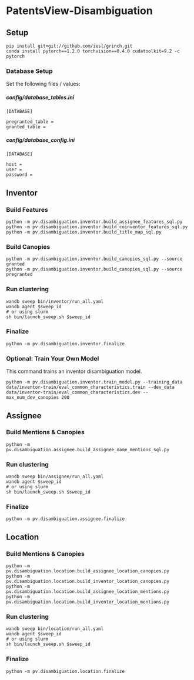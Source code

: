 # PatentsView-Disambiguation

## Setup

```
pip install git+git://github.com/iesl/grinch.git
conda install pytorch==1.2.0 torchvision==0.4.0 cudatoolkit=9.2 -c pytorch
```

### Database Setup

Set the following files / values:

#####  config/database_tables.ini

```
[DATABASE]

pregranted_table =
granted_table =
```

#####  config/database_config.ini

```
[DATABASE]

host =
user =
password =
```

## Inventor

### Build Features

```
python -m pv.disambiguation.inventor.build_assignee_features_sql.py
python -m pv.disambiguation.inventor.build_coinventor_features_sql.py
python -m pv.disambiguation.inventor.build_title_map_sql.py
```

### Build Canopies

```
python -m pv.disambiguation.inventor.build_canopies_sql.py --source granted
python -m pv.disambiguation.inventor.build_canopies_sql.py --source pregranted
```

### Run clustering

```
wandb sweep bin/inventor/run_all.yaml
wandb agent $sweep_id
# or using slurm
sh bin/launch_sweep.sh $sweep_id
```

### Finalize

```
python -m pv.disambiguation.inventor.finalize
```

### Optional: Train Your Own Model

This command trains an inventor disambiguation model.

```
python -m pv.disambiguation.inventor.train_model.py --training_data data/inventor-train/eval_common_characteristics.train --dev_data data/inventor-train/eval_common_characteristics.dev --max_num_dev_canopies 200
```

## Assignee

### Build Mentions & Canopies

```
python -m pv.disambiguation.assignee.build_assignee_name_mentions_sql.py
```

### Run clustering

```
wandb sweep bin/assignee/run_all.yaml
wandb agent $sweep_id
# or using slurm
sh bin/launch_sweep.sh $sweep_id
```

### Finalize

```
python -m pv.disambiguation.assignee.finalize
```

## Location

### Build Mentions & Canopies

```
python -m pv.disambiguation.location.build_assignee_location_canopies.py
python -m pv.disambiguation.location.build_inventor_location_canopies.py
python -m pv.disambiguation.location.build_assignee_location_mentions.py
python -m pv.disambiguation.location.build_inventor_location_mentions.py
```

### Run clustering

```
wandb sweep bin/location/run_all.yaml
wandb agent $sweep_id
# or using slurm
sh bin/launch_sweep.sh $sweep_id
```

### Finalize

```
python -m pv.disambiguation.location.finalize
```